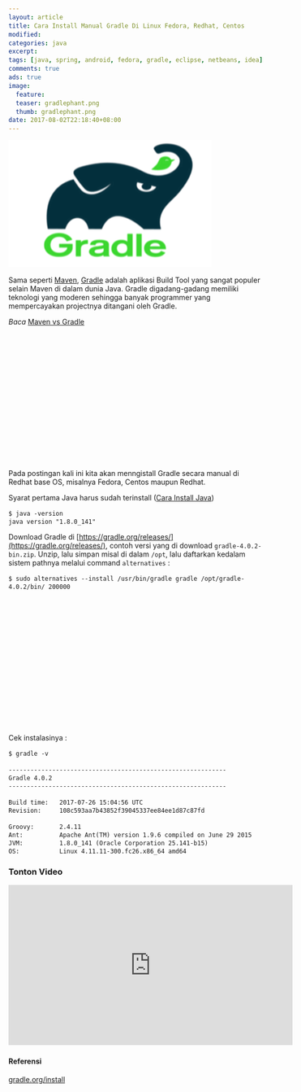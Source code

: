 ```yaml
---
layout: article
title: Cara Install Manual Gradle Di Linux Fedora, Redhat, Centos
modified:
categories: java
excerpt:
tags: [java, spring, android, fedora, gradle, eclipse, netbeans, idea]
comments: true
ads: true
image:
  feature:
  teaser: gradlephant.png
  thumb: gradlephant.png
date: 2017-08-02T22:18:40+08:00
---
```


![Gradle](/images/gradlephant.png)

Sama seperti [Maven](https://maven.apache.org/), [Gradle](https://gradle.org/) adalah aplikasi Build Tool yang sangat populer selain Maven di dalam dunia Java. Gradle digadang-gadang memiliki teknologi yang moderen sehingga banyak programmer yang mempercayakan projectnya ditangani oleh Gradle.

*Baca* [Maven vs Gradle](https://gradle.org/maven-vs-gradle/)

<center><script async src="//pagead2.googlesyndication.com/pagead/js/adsbygoogle.js"></script><!-- BOX--><ins class="adsbygoogle"  style="display:inline-block;width:300px;height:250px" data-ad-client="ca-pub-4504493660273886" data-ad-slot="1638134271"></ins><script>(adsbygoogle = window.adsbygoogle || []).push({});</script></center>

Pada postingan kali ini kita akan menngistall Gradle secara manual di Redhat base OS, misalnya Fedora, Centos maupun Redhat.

Syarat pertama Java harus sudah terinstall ([Cara Install Java](cara-install-jdk-fedora/))

```
$ java -version
java version "1.8.0_141"
```

Download Gradle di [https://gradle.org/releases/](https://gradle.org/releases/), contoh versi yang di download `gradle-4.0.2-bin.zip`. Unzip, lalu simpan misal di dalam `/opt`, lalu daftarkan kedalam sistem pathnya melalui command `alternatives` :

```
$ sudo alternatives --install /usr/bin/gradle gradle /opt/gradle-4.0.2/bin/ 200000
```

<center><script async src="//pagead2.googlesyndication.com/pagead/js/adsbygoogle.js"></script><!-- BOX--><ins class="adsbygoogle"  style="display:inline-block;width:300px;height:250px" data-ad-client="ca-pub-4504493660273886" data-ad-slot="1638134271"></ins><script>(adsbygoogle = window.adsbygoogle || []).push({});</script></center>


Cek instalasinya :

```
$ gradle -v

------------------------------------------------------------
Gradle 4.0.2
------------------------------------------------------------

Build time:   2017-07-26 15:04:56 UTC
Revision:     108c593aa7b43852f39045337ee84ee1d87c87fd

Groovy:       2.4.11
Ant:          Apache Ant(TM) version 1.9.6 compiled on June 29 2015
JVM:          1.8.0_141 (Oracle Corporation 25.141-b15)
OS:           Linux 4.11.11-300.fc26.x86_64 amd64
```

### Tonton Video

<iframe width="560" height="315" src="https://www.youtube.com/embed/85nQHyPZGCk" frameborder="0" allowfullscreen></iframe>

#### Referensi

[gradle.org/install](https://gradle.org/install/#install)
